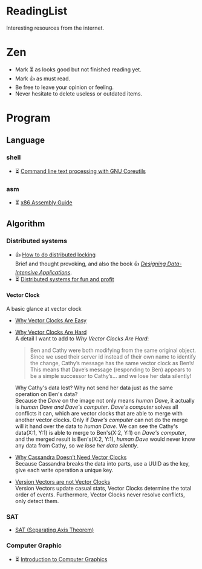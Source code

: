 # ReadingList
Interesting resources from the internet.

# Zen
- Mark ⏳ as looks good but not finished reading yet.
- Mark 👍 as must read.
- Be free to leave your opinion or feeling.
- Never hesitate to delete useless or outdated items.

# Program
## Language
### shell
- ⏳ [Command line text processing with GNU Coreutils](https://learnbyexample.github.io/cli_text_processing_coreutils/preface.html)

### asm
- ⏳ [x86 Assembly Guide](https://www.cs.virginia.edu/~evans/cs216/guides/x86.html)

## Algorithm
### Distributed systems
- 👍 [How to do distributed locking](https://martin.kleppmann.com/2016/02/08/how-to-do-distributed-locking.html)  
  Brief and thought provoking, and also the book 👍 [*Designing Data-Intensive Applications*](https://dataintensive.net/).
- ⏳ [Distributed systems for fun and profit](http://book.mixu.net/distsys/single-page.html)

#### Vector Clock

A basic glance at vector clock

- [Why Vector Clocks Are Easy](https://riak.com/why-vector-clocks-are-easy/)  
- [Why Vector Clocks Are Hard](https://riak.com/posts/technical/why-vector-clocks-are-hard/)  
  A detail I want to add to *Why Vector Clocks Are Hard*:  
  
  > Ben and Cathy were both modifying from the same original object. Since we used their server id instead of their own name to identify the change, Cathy’s message has the same vector clock as Ben’s! This means that Dave’s message (responding to Ben) appears to be a simple successor to Cathy’s… and we lose her data silently!
  
  Why Cathy's data lost? Why not send her data just as the same operation on Ben's data?  
  Because the *Dave* on the image not only means *human Dave*, it actually is *human Dave and Dave's computer*. *Dave's computer* solves all conflicts it can, which are vector clocks that are able to merge with another vector clocks. Only if *Dave's computer* can not do the merge will it hand over the data to *human Dave*. We can see the Cathy's data(X:1, Y:1) is able to merge to Ben's(X:2, Y:1) on *Dave's computer*, and the merged result is Ben's(X:2, Y:1), *human Dave* would never know any data from Cathy, so *we lose her data silently*.

- [Why Cassandra Doesn’t Need Vector Clocks](https://www.datastax.com/blog/why-cassandra-doesnt-need-vector-clocks)  
  Because Cassandra breaks the data into parts, use a UUID as the key, give each write operation a unique key.

- [Version Vectors are not Vector Clocks](https://haslab.wordpress.com/2011/07/08/version-vectors-are-not-vector-clocks/)  
  Version Vectors update casual stats, Vector Clocks determine the total order of events. Furthermore, Vector Clocks never resolve conflicts, only detect them.

### SAT
- [SAT (Separating Axis Theorem)](https://dyn4j.org/2010/01/sat/)

### Computer Graphic
- ⏳ [Introduction to Computer Graphics](https://math.hws.edu/graphicsbook/index.html)
